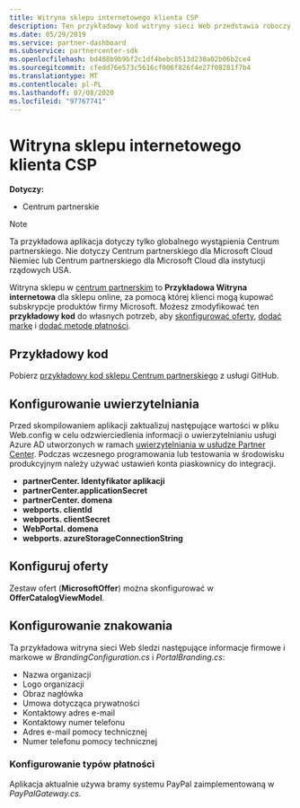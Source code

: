 ```yaml
---
title: Witryna sklepu internetowego klienta CSP
description: Ten przykładowy kod witryny sieci Web przedstawia roboczy sklep online, który umożliwia klientom kupowanie subskrypcji produktów firmy Microsoft.
ms.date: 05/29/2019
ms.service: partner-dashboard
ms.subservice: partnercenter-sdk
ms.openlocfilehash: bd488b9b9bf2c1df4bebc8513d230a02b06b2ce4
ms.sourcegitcommit: cfedd76e573c5616cf006f826f4e27f08281f7b4
ms.translationtype: MT
ms.contentlocale: pl-PL
ms.lasthandoff: 07/08/2020
ms.locfileid: "97767741"
---
```

# <a name="csp-customer-web-storefront"></a>Witryna sklepu internetowego klienta CSP

**Dotyczy:**

- Centrum partnerskie

> [!NOTE]
> Ta przykładowa aplikacja dotyczy tylko globalnego wystąpienia Centrum partnerskiego. Nie dotyczy Centrum partnerskiego dla Microsoft Cloud Niemiec lub Centrum partnerskiego dla Microsoft Cloud dla instytucji rządowych USA.

Witryna sklepu w [centrum partnerskim](https://github.com/Microsoft/Partner-Center-Storefront) to **Przykładowa Witryna internetowa** dla sklepu online, za pomocą której klienci mogą kupować subskrypcje produktów firmy Microsoft. Możesz zmodyfikować ten **przykładowy kod** do własnych potrzeb, aby [skonfigurować oferty](#configure-offers), [dodać markę](#configure-branding) i [dodać metodę płatności](#configure-payment-types).

## <a name="sample-code"></a>Przykładowy kod

Pobierz [przykładowy kod sklepu Centrum partnerskiego](https://github.com/Microsoft/Partner-Center-Storefront) z usługi GitHub.

## <a name="configure-authentication"></a>Konfigurowanie uwierzytelniania

Przed skompilowaniem aplikacji zaktualizuj następujące wartości w pliku Web.config w celu odzwierciedlenia informacji o uwierzytelnianiu usługi Azure AD utworzonych w ramach [uwierzytelniania w usłudze Partner Center](partner-center-authentication.md). Podczas wczesnego programowania lub testowania w środowisku produkcyjnym należy używać ustawień konta piaskownicy do integracji.

- **partnerCenter. Identyfikator aplikacji**
- **partnerCenter.applicationSecret**
- **partnerCenter. domena**
- **webports. clientId**
- **webports. clientSecret**
- **WebPortal. domena**
- **webports. azureStorageConnectionString**

## <a name="configure-offers"></a>Konfiguruj oferty

Zestaw ofert (**MicrosoftOffer**) można skonfigurować w **OfferCatalogViewModel**.

## <a name="configure-branding"></a>Konfigurowanie znakowania

Ta przykładowa witryna sieci Web śledzi następujące informacje firmowe i markowe w *BrandingConfiguration.cs* i *PortalBranding.cs*:

- Nazwa organizacji
- Logo organizacji
- Obraz nagłówka
- Umowa dotycząca prywatności
- Kontaktowy adres e-mail
- Kontaktowy numer telefonu
- Adres e-mail pomocy technicznej
- Numer telefonu pomocy technicznej

### <a name="configure-payment-types"></a>Konfigurowanie typów płatności

Aplikacja aktualnie używa bramy systemu PayPal zaimplementowaną w *PayPalGateway.cs*.